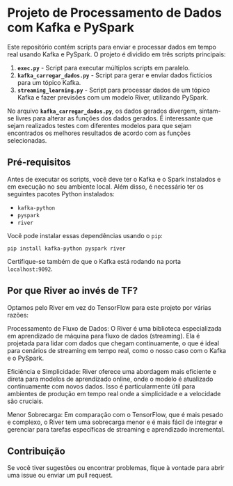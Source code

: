 # Projeto de Processamento de Dados com Kafka e PySpark

Este repositório contém scripts para enviar e processar dados em tempo real usando Kafka e PySpark. O projeto é dividido em três scripts principais:

1. **`exec.py`** - Script para executar múltiplos scripts em paralelo.
2. **`kafka_carregar_dados.py`** - Script para gerar e enviar dados fictícios para um tópico Kafka.
3. **`streaming_learning.py`** - Script para processar dados de um tópico Kafka e fazer previsões com um modelo River, utilizando PySpark.

No arquivo **`kafka_carregar_dados.py`**, os dados gerados divergem, sintam-se livres para alterar as funções dos dados gerados. É interessante que sejam realizados testes com diferentes modelos
para que sejam encontrados os melhores resultados de acordo com as funções selecionadas.

## Pré-requisitos

Antes de executar os scripts, você deve ter o Kafka e o Spark instalados e em execução no seu ambiente local. Além disso, é necessário ter os seguintes pacotes Python instalados:

- `kafka-python`
- `pyspark`
- `river`

Você pode instalar essas dependências usando o `pip`:

```
pip install kafka-python pyspark river
```

Certifique-se também de que o Kafka está rodando na porta `localhost:9092`.

## Por que River ao invés de TF?

Optamos pelo River em vez do TensorFlow para este projeto por várias razões:

Processamento de Fluxo de Dados: O River é uma biblioteca especializada em aprendizado de máquina para fluxo de dados (streaming). Ela é projetada para lidar com dados que chegam continuamente, o que é ideal para cenários de streaming em tempo real, como o nosso caso com o Kafka e o PySpark.

Eficiência e Simplicidade: River oferece uma abordagem mais eficiente e direta para modelos de aprendizado online, onde o modelo é atualizado continuamente com novos dados. Isso é particularmente útil para ambientes de produção em tempo real onde a simplicidade e a velocidade são cruciais.

Menor Sobrecarga: Em comparação com o TensorFlow, que é mais pesado e complexo, o River tem uma sobrecarga menor e é mais fácil de integrar e gerenciar para tarefas específicas de streaming e aprendizado incremental.

## Contribuição
Se você tiver sugestões ou encontrar problemas, fique à vontade para abrir uma issue ou enviar um pull request.

